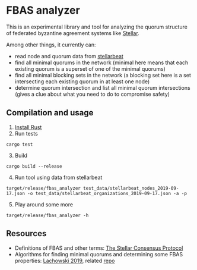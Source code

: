 # FBAS analyzer

This is an experimental library and tool for analyzing the quorum structure of federated byzantine agreement systems like [Stellar](https://www.stellar.org/papers/stellar-consensus-protocol.pdf).

Among other things, it currently can:

- read node and quorum data from [stellarbeat](https://www.stellarbeat.io/)
- find all minimal quorums in the network (minimal here means that each existing quorum is a superset of one of the minimal quorums)
- find all minimal blocking sets in the network (a blocking set here is a set intersecting each existing quorum in at least one node)
- determine quorum intersection and list all minimal quorum intersections (gives a clue about what you need to do to compromise safety)

## Compilation and usage

1. [Install Rust](https://www.rust-lang.org/learn/get-started)
2. Run tests
```
cargo test
```
3. Build
```
cargo build --release
```
4. Run tool using data from stellarbeat
```
target/release/fbas_analyzer test_data/stellarbeat_nodes_2019-09-17.json -o test_data/stellarbeat_organizations_2019-09-17.json -a -p
```
5. Play around some more
```
target/release/fbas_analyzer -h
```

## Resources

- Definitions of FBAS and other terms: [The Stellar Consensus Protocol](https://www.stellar.org/papers/stellar-consensus-protocol.pdf)
- Algorithms for finding minimal quorums and determining some FBAS properties: [Lachowski 2019](https://arxiv.org/abs/1902.06493), related [repo](https://github.com/fixxxedpoint/quorum_intersection)
